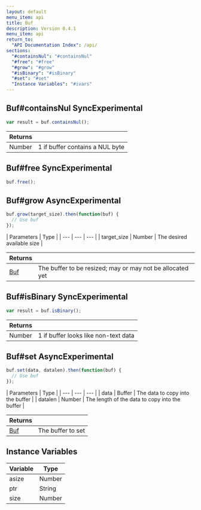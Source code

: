 ```yaml
---
layout: default
menu_item: api
title: Buf
description: Version 0.4.1
menu_item: api
return_to:
  "API Documentation Index": /api/
sections:
  "#containsNul": "#containsNul"
  "#free": "#free"
  "#grow": "#grow"
  "#isBinary": "#isBinary"
  "#set": "#set"
  "Instance Variables": "#ivars"
---
```


## <a name="containsNul"></a><span>Buf#</span>containsNul <span class="tags"><span class="sync">Sync</span><span class="experimental">Experimental</span></span>

```js
var result = buf.containsNul();
```

| Returns |  |
| --- | --- |
| Number |  1 if buffer contains a NUL byte |

## <a name="free"></a><span>Buf#</span>free <span class="tags"><span class="sync">Sync</span><span class="experimental">Experimental</span></span>

```js
buf.free();
```

## <a name="grow"></a><span>Buf#</span>grow <span class="tags"><span class="async">Async</span><span class="experimental">Experimental</span></span>

```js
buf.grow(target_size).then(function(buf) {
  // Use buf
});
```

| Parameters | Type |
| --- | --- | --- |
| target_size | Number | The desired available size |

| Returns |  |
| --- | --- |
| [Buf](/api/buf/) | The buffer to be resized; may or may not be allocated yet |

## <a name="isBinary"></a><span>Buf#</span>isBinary <span class="tags"><span class="sync">Sync</span><span class="experimental">Experimental</span></span>

```js
var result = buf.isBinary();
```

| Returns |  |
| --- | --- |
| Number |  1 if buffer looks like non-text data |

## <a name="set"></a><span>Buf#</span>set <span class="tags"><span class="async">Async</span><span class="experimental">Experimental</span></span>

```js
buf.set(data, datalen).then(function(buf) {
  // Use buf
});
```

| Parameters | Type |
| --- | --- | --- |
| data | Buffer | The data to copy into the buffer |
| datalen | Number | The length of the data to copy into the buffer |

| Returns |  |
| --- | --- |
| [Buf](/api/buf/) | The buffer to set |

## <a name="ivars"></a>Instance Variables

| Variable | Type |
| --- | --- |
| <a name="asize"></a>asize | Number |
| <a name="ptr"></a>ptr | String |
| <a name="size"></a>size | Number |

